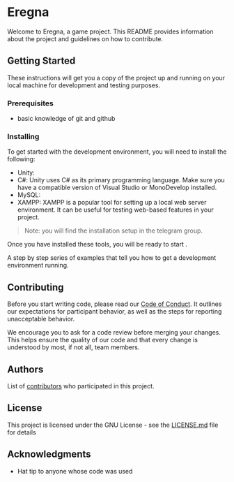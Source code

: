# Eregna

Welcome to Eregna, a game project. This README provides information about the project and guidelines on how to contribute.

## Getting Started

These instructions will get you a copy of the project up and running on your local machine for development and testing purposes.

### Prerequisites

- basic knowledge of git and github


### Installing

To get started with the development environment, you will need to install the following:

- Unity: 
- C#: Unity uses C# as its primary programming language. Make sure you have a compatible version of Visual Studio or MonoDevelop installed.
- MySQL: 
- XAMPP: XAMPP is a popular tool for setting up a local web server environment. It can be useful for testing web-based features in your project.

> Note: you will find the installation setup in the telegram group.

Once you have installed these tools, you will be ready to start .

A step by step series of examples that tell you how to get a development environment running.

## Contributing

Before you start writing code, please read our [Code of Conduct](CODE_OF_CONDUCT.md). It outlines our expectations for participant behavior, as well as the steps for reporting unacceptable behavior.

We encourage you to ask for a code review before merging your changes. This helps ensure the quality of our code and that every change is understood by most, if not all, team members.






## Authors

List of [contributors](https://github.com/AwrambaGame/contributors) who participated in this project.

## License

This project is licensed under the GNU License - see the [LICENSE.md](LICENSE.md) file for details

## Acknowledgments

* Hat tip to anyone whose code was used